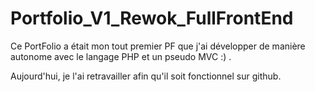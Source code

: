 # Portfolio_V1_Rewok_FullFrontEnd

Ce PortFolio a était mon tout premier PF que j'ai développer de manière autonome avec le langage PHP et un pseudo MVC :) .

Aujourd'hui, je l'ai retravailler afin qu'il soit fonctionnel sur github.


